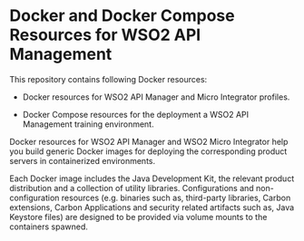 # Docker and Docker Compose Resources for WSO2 API Management

This repository contains following Docker resources:

- Docker resources for WSO2 API Manager and Micro Integrator profiles.

- Docker Compose resources for the deployment a WSO2 API Management training environment.

Docker resources for WSO2 API Manager and WSO2 Micro Integrator
help you build generic Docker images for deploying the corresponding product servers in containerized environments.

Each Docker image includes the Java Development Kit, the relevant product distribution and a collection of utility libraries.
Configurations and non-configuration resources (e.g. binaries such as, third-party libraries, Carbon extensions,
Carbon Applications and security related artifacts such as, Java Keystore files) are designed to be provided via
volume mounts to the containers spawned.
